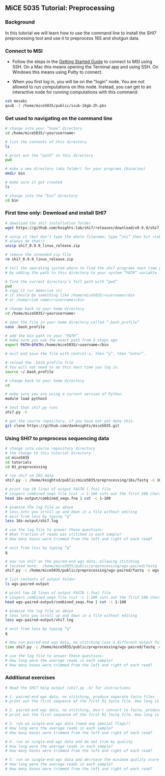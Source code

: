 ## MiCE 5035 Tutorial: Preprocessing

### Background
In this tutorial we will learn how to use the command line to
install the SHI7 preprocessing tool and use it to preprocess 16S and shotgun data.

### Connect to MSI
- Follow the steps in the [Getting Started Guide](../../README.md) to connect to MSI using SSH. On a Mac this means opening the Terminal app and using SSH. On Windows this means using Putty to connect.

- When you first log in, you will be on the "login" node. You are not allowed to run computations on this node. Instead, you can get to an interactive node for running computations with this command:
 ```bash
ssh mesabi
qsub -I /home/mice5035/public/isub-16gb-2h.pbs
 ```

### Get used to navigating on the command line

```bash
# change into your “home” directory
cd /home/mice5035/<yourusername>

# list the contents of this directory
ls

# print out the “path” to this directory
pwd

# make a new directory (aka folder) for your programs (binaries)
mkdir bin

# make sure it got created
ls

# change into the “bin” directory
cd bin
```

### First time only: Download and install SHI7

```bash
# download the shi7 installation folder
wget https://github.com/knights-lab/shi7/releases/download/v0.9.9/shi7_0.9.9_linux_release.zip

# unzip it (but don’t type the whole filename; type “shi” then hit <tab> to auto-complete.
# always do that!)
unzip shi7_0.9.9_linux_release.zip

# remove the unneeded zip file
rm shi7_0.9.9_linux_release.zip

# tell the operating system where to find the shi7 programs next time you log in
# by adding the path to this directory to your system “PATH” variable

# find the current directory’s full path with “pwd”
pwd
# copy it (or memorize it)
# it should be something like /home/mice5035/<username>/bin
# or /home/<lab name>/<username>/bin

# change back to your home directory
cd /home/mice5035/<yourusername>

# open the file in your home directory called “.bash_profile”
nano .bash_profile

# add the bin path to your “PATH”.
# make sure you use the exact path from 3 steps ago
export PATH=$PATH:/home/mice5035/<username>/bin 

# exit and save the file with control-x, then “y”, then “enter”.

# reload the .bash_profile file
# You will not need to do this next time you log in.
source ~/.bash_profile

# change back to your home directory
cd

# make sure you are using a current version of Python
module load python3

# test that shi7.py runs
shi7.py -h

# get the course repository, if you have not yet done this.
git clone https://github.com/danknights/mice5035.git
```


### Using SHI7 to preprocess sequencing data

```bash
# change into course repository directory
# the change to this tutorial directory
cd mice5035
cd tutorials
cd 01_preprocessing

# run shi7 on 16S data
shi7.py -i /home/knightsd/public/mice5035/preprocessing/16s/fastq -o 16s-output

# print top 10 lines of output FASTA (.fna) file 
# inspect combined_seqs file (cut -c 1-100 cuts out the first 100 characters of each line)
head 16s-output/combined_seqs.fna | cut -c 1-100

# examine the log file as above
# less lets you scroll up and down in a file without editing
# exit from less by typing “q”
less 16s-output/shi7.log

# use the log file to answer these questions:
# What fraction of reads was stitched in each sample?
# How many bases were trimmed from the left and right of each read?

# exit from less by typing “q”
q

# now run shi7 on the paired-end wgs data, allowing stitching
# located here:  /home/mice5035/public/preprocessing/wgs-paired/fastq
shi7.py -i /home/mice5035/public/preprocessing/wgs-paired/fastq -o wgs-paired-output

# list contents of output folder
ls wgs-paired-output

# print top 10 lines of output FASTA (.fna) file 
# inspect combined_seqs file (cut -c 1-100 cuts out the first 100 characters of each line)
head wgs-paired-output/combined_seqs.fna | cut -c 1-100

# examine the log file as above
# less lets you scroll up and down in a file without editing
less wgs-paired-output/shi7.log

# exit from less by typing “q”
q

# Now run paired-end wgs data, no stitching (use a different output folder!)
time shi7.py -i /home/mice5035/public/preprocessing/wgs-paired/fastq -o wgs-paired-no-stitching --flash False

# use the log file to answer these questions:
# How long were the average reads in each sample?
# How many bases were trimmed from the left and right of each read?
```

### Additional exercises
```bash
# Read the SHI7 help output (shi7.py -h) for instructions

# 1. paired-end wgs data, no stitching, produce separate fasta files
# print out the first sequence of the first R1 fasta file. How long is it?

# 2. paired-end wgs data, no stitching, don't convert to fasta, produce separate fastq files
# print out the first sequence of the first R1 fastq file. How long is it?

# 3. run on single-end wgs data (need any special flags?)
# How long were the average reads in each sample?
# How many bases were trimmed from the left and right of each read?

# 4. run on single-end wgs data and do not trim by quality
# How long were the average reads in each sample?
# How many bases were trimmed from the left and right of each read?

# 5. run on single-end wgs data and decrease the minimum quality score for trimming
# How long were the average reads in each sample?
# How many bases were trimmed from the left and right of each read?

```

